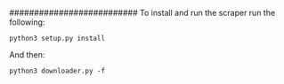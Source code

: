 
##########################
To install and run the scraper run the following:

    python3 setup.py install
    
And then:

    python3 downloader.py -f




